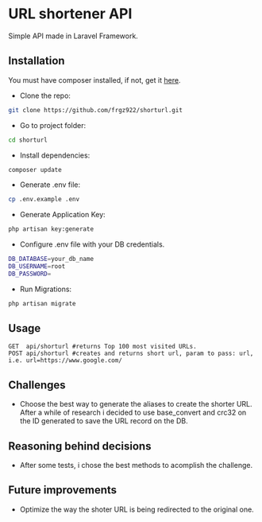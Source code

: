 # URL shortener API

Simple API made in Laravel Framework.

## Installation

You must have composer installed, if not, get it [here](https://getcomposer.org/download/).

- Clone the repo:

```bash
git clone https://github.com/frgz922/shorturl.git
```

- Go to project folder:

```bash
cd shorturl
```

- Install dependencies:

```bash
composer update
```

- Generate .env file:

```bash
cp .env.example .env
```

- Generate Application Key:

```bash
php artisan key:generate
```

- Configure .env file with your DB credentials.

```bash
DB_DATABASE=your_db_name
DB_USERNAME=root
DB_PASSWORD=
```

- Run Migrations:

```bash
php artisan migrate
```

## Usage

```laravel
GET  api/shorturl #returns Top 100 most visited URLs.
POST api/shorturl #creates and returns short url, param to pass: url, i.e. url=https://www.google.com/
```

## Challenges

- Choose the best way to generate the aliases to create the shorter URL. After a while of research i decided to use base_convert and crc32 on the ID generated to save the URL record on the DB.

## Reasoning behind decisions

- After some tests, i chose the best methods to acomplish the challenge.

## Future improvements

- Optimize the way the shoter URL is being redirected to the original one.

